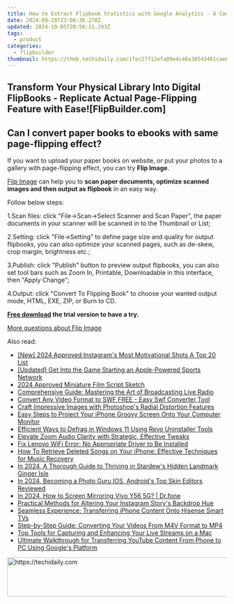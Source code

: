 ```yaml
---
title: How to Extract Flipbook Statistics with Google Analytics - A Comprehensive Guide
date: 2024-09-28T23:08:36.278Z
updated: 2024-10-05T20:56:11.193Z
tags:
  - product
categories:
  - flipbuilder
thumbnail: https://thmb.techidaily.com/1fec27f12efa09e4c48a38543461cae6de40c3455f6fddf973f89dc7d1b93e29.jpg
---
```


## Transform Your Physical Library Into Digital FlipBooks - Replicate Actual Page-Flipping Feature with Ease![FlipBuilder.com]

## Can I convert paper books to ebooks with same page-flipping effect?

If you want to upload your paper books on website, or put your photos to a gallery with page-flipping effect, you can try **Flip Image**. 

[Flip Image](https://tools.techidaily.com/flipbuilder/products/) can help you to **scan paper documents, optimize scanned images and then output as flipbook** in an easy way.

Follow below steps:

1.Scan files: click "File->Scan->Select Scanner and Scan Paper", the paper documents in your scanner will be scanned in to the Thumbnail or List;

2.Setting: click "File->Setting" to define page size and quality for output flipbooks, you can also optimize your scanned pages, such as de-skew, crop margin, brightness etc.;

3.Publish: click "Publish" button to preview output flipbooks, you can also set tool bars such as Zoom In, Printable, Downloadable in this interface, then "Apply Change";

4.Output: click "Convert To Flipping Book" to choose your wanted output mode, HTML, EXE, ZIP, or Burn to CD.

**[Free download](https://tools.techidaily.com/flipbuilder/products/) the trial version to have a try.** 

[More questions about Flip Image](https://tools.techidaily.com/flipbuilder/products/)

<ins class="adsbygoogle"
     style="display:block"
     data-ad-format="autorelaxed"
     data-ad-client="ca-pub-7571918770474297"
     data-ad-slot="1223367746"></ins>

<ins class="adsbygoogle"
     style="display:block"
     data-ad-client="ca-pub-7571918770474297"
     data-ad-slot="8358498916"
     data-ad-format="auto"
     data-full-width-responsive="true"></ins>

<span class="atpl-alsoreadstyle">Also read:</span>
<div><ul>
<li><a href="https://instagram-clips.techidaily.com/new-2024-approved-instagrams-most-motivational-shots-a-top-20-list/"><u>[New] 2024 Approved Instagram's Most Motivational Shots A Top 20 List</u></a></li>
<li><a href="https://youtube-data.techidaily.com/ed-get-into-the-game-starting-an-apple-powered-sports-network/"><u>[Updated] Get Into the Game Starting an Apple-Powered Sports Network</u></a></li>
<li><a href="https://extra-approaches.techidaily.com/2024-approved-miniature-film-script-sketch/"><u>2024 Approved Miniature Film Script Sketch</u></a></li>
<li><a href="https://win-excellent.techidaily.com/comprehensive-guide-mastering-the-art-of-broadcasting-live-radio/"><u>Comprehensive Guide: Mastering the Art of Broadcasting Live Radio</u></a></li>
<li><a href="https://win-excellent.techidaily.com/convert-any-video-format-to-swf-free-easy-swf-converter-tool/"><u>Convert Any Video Format to SWF FREE - Easy Swf Converter Tool</u></a></li>
<li><a href="https://extra-tips.techidaily.com/craft-impressive-images-with-photoshops-radial-distortion-features/"><u>Craft Impressive Images with Photoshop's Radial Distortion Features</u></a></li>
<li><a href="https://win-excellent.techidaily.com/easy-steps-to-project-your-iphone-groovy-screen-onto-your-computer-monitor/"><u>Easy Steps to Project Your iPhone Groovy Screen Onto Your Computer Monitor</u></a></li>
<li><a href="https://win-forum.techidaily.com/efficient-ways-to-defrag-in-windows-11-using-revo-uninstaller-tools/"><u>Efficient Ways to Defrag in Windows 11 Using Revo Uninstaller Tools</u></a></li>
<li><a href="https://visual-screen-recording.techidaily.com/elevate-zoom-audio-clarity-with-strategic-effective-tweaks/"><u>Elevate Zoom Audio Clarity with Strategic, Effective Tweaks</u></a></li>
<li><a href="https://tech-renaissance.techidaily.com/fix-lenovo-wifi-error-no-appropriate-driver-to-be-installed/"><u>Fix Lenovo WiFi Error: No Appropriate Driver to Be Installed</u></a></li>
<li><a href="https://win-excellent.techidaily.com/how-to-retrieve-deleted-songs-on-your-iphone-effective-techniques-for-music-recovery/"><u>How To Retrieve Deleted Songs on Your iPhone: Effective Techniques for Music Recovery</u></a></li>
<li><a href="https://screen-sharing-recording.techidaily.com/in-2024-a-thorough-guide-to-thriving-in-stardews-hidden-landmark-ginger-isle/"><u>In 2024, A Thorough Guide to Thriving in Stardew's Hidden Landmark Ginger Isle</u></a></li>
<li><a href="https://extra-resources.techidaily.com/in-2024-becoming-a-photo-guru-ios-androids-top-skin-editors-reviewed/"><u>In 2024, Becoming a Photo Guru IOS, Android's Top Skin Editors Reviewed</u></a></li>
<li><a href="https://screen-mirror.techidaily.com/in-2024-how-to-screen-mirroring-vivo-y56-5g-drfone-by-drfone-android/"><u>In 2024, How to Screen Mirroring Vivo Y56 5G? | Dr.fone</u></a></li>
<li><a href="https://win-excellent.techidaily.com/practical-methods-for-altering-your-instagram-storys-backdrop-hue/"><u>Practical Methods for Altering Your Instagram Story's Backdrop Hue</u></a></li>
<li><a href="https://win-excellent.techidaily.com/seamless-experience-transferring-iphone-content-onto-hisense-smart-tvs/"><u>Seamless Experience: Transferring iPhone Content Onto Hisense Smart TVs</u></a></li>
<li><a href="https://win-excellent.techidaily.com/step-by-step-guide-converting-your-videos-from-m4v-format-to-mp4/"><u>Step-by-Step Guide: Converting Your Videos From M4V Format to MP4</u></a></li>
<li><a href="https://win-excellent.techidaily.com/top-tools-for-capturing-and-enhancing-your-live-streams-on-a-mac/"><u>Top Tools for Capturing and Enhancing Your Live Streams on a Mac</u></a></li>
<li><a href="https://win-excellent.techidaily.com/ultimate-walkthrough-for-transferring-youtube-content-from-phone-to-pc-using-googles-platform/"><u>Ultimate Walkthrough for Transferring YouTube Content From Phone to PC Using Google's Platform</u></a></li>
</ul></div>

<!-- affiliate ads begin -->
<a href="https://appsumo.8odi.net/c/5597632/2123748/7443" target="_top" id="2123748">
  <img src="//a.impactradius-go.com/display-ad/7443-2123748" border="0" alt="https://techidaily.com" width="600" height="90"/>
</a>
<img height="0" width="0" src="https://appsumo.8odi.net/i/5597632/2123748/7443" style="position:absolute;visibility:hidden;" border="0" />
<!-- affiliate ads end -->

